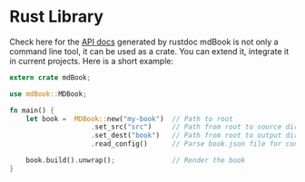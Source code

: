 # Rust Library

Check here for the [API docs](mdbook/index.html) generated by rustdoc
mdBook is not only a command line tool, it can be used as a crate. You can extend it,
integrate it in current projects. Here is a short example:

```rust
extern crate mdBook;

use mdBook::MDBook;

fn main() {
    let book =  MDBook::new("my-book")  // Path to root
                    .set_src("src")     // Path from root to source directory
                    .set_dest("book")   // Path from root to output directory
                    .read_config()      // Parse book.json file for configuration

    book.build().unwrap();              // Render the book
}
```
